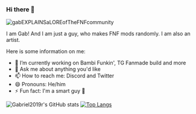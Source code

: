 ### Hi there 👋

![gabEXPLAINSaLOREofTheFNFcommunity](https://user-images.githubusercontent.com/100803757/180645340-8f0d623d-fde9-4dd7-a777-194249de495f.gif)

I am Gab! And I am just a guy, who makes FNF mods randomly. I am also an artist.


Here is some information on me:

- 🔭 I’m currently working on Bambi Funkin', TG Fanmade build and more
- 💬 Ask me about anything you'd like
- 📫 How to reach me: Discord and Twitter
- 😄 Pronouns: He/him
- ⚡ Fun fact: I'm a smart guy :troll:


![Gabriel2019r's GitHub stats](https://github-readme-stats.vercel.app/api?username=Gabriel2019r&show_icons=true&theme=dark)
[![Top Langs](https://github-readme-stats.vercel.app/api/top-langs/?username=Gabriel2019r&layout=compact&theme=dark)](https://github.com/Gabriel2019r/github-readme-stats)

